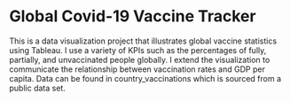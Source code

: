 # Global Covid-19 Vaccine Tracker
This is a data visualization project that illustrates global vaccine statistics using Tableau. I use a variety of KPIs such as the percentages of fully, partially, and unvaccinated people globally. I extend the visualization to communicate the relationship between vaccination rates and GDP per capita. 
Data can be found in country_vaccinations which is sourced from a public data set. 
